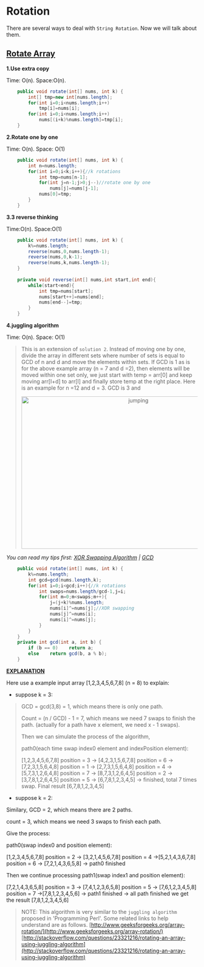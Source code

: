 # Rotation

There are several ways to deal with `String Rotation`. Now we will talk about them.

## [Rotate Array](https://leetcode.com/problems/rotate-array/)

**1.Use extra copy**

Time: O(n). Space:O(n).

```java 
	public void rotate(int[] nums, int k) {
        int[] tmp=new int[nums.length];
        for(int i=0;i<nums.length;i++)
            tmp[i]=nums[i];
        for(int i=0;i<nums.length;i++)
            nums[(i+k)%nums.length]=tmp[i];
    }
```

**2.Rotate one by one**

Time: O(n). Space: O(1)

```java
	public void rotate(int[] nums, int k) {
        int n=nums.length;
        for(int i=0;i<k;i++){//k rotations
            int tmp=nums[n-1];
            for(int j=n-1;j>0;j--)//rotate one by one
                nums[j]=nums[j-1];
            nums[0]=tmp;
        }
    }
```

**3.3 reverse thinking**

Time:O(n). Space:O(1)

```java
    public void rotate(int[] nums, int k) {
        k%=nums.length;
        reverse(nums,0,nums.length-1);
        reverse(nums,0,k-1);
        reverse(nums,k,nums.length-1);
    }
    
    private void reverse(int[] nums,int start,int end){
        while(start<end){
            int tmp=nums[start];
            nums[start++]=nums[end];
            nums[end--]=tmp;
        }
    }
```

**4.juggling algorithm**

Time: O(n). Space: O(1)

> This is an extension of `solution 2`. Instead of moving one by one, divide the array in different sets
where number of sets is equal to GCD of n and d and move the elements within sets.
If GCD is 1 as is for the above example array (n = 7 and d =2), then elements will be moved within one set only, we just start with temp = arr[0] and keep moving arr[I+d] to arr[I] and finally store temp at the right place.
> Here is an example for n =12 and d = 3. GCD is 3 and
> <div  align="center"><img src="https://github.com/TongZhangUSC/LeetCode-Summary/blob/master/pic_explanation/jumping%20algorithm.png" width = "600" height = "400" alt="jumping" align=center /></div>

*You can read my tips first:
[XOR Swapping Algorithm](https://github.com/TongZhangUSC/LeetCode-Summary/blob/master/XOR%20Swapping%20Method.md) |
[GCD](https://github.com/TongZhangUSC/LeetCode-Summary/blob/master/GCD.md)*

```java 
	public void rotate(int[] nums, int k) {
        k%=nums.length;
        int gcd=gcd(nums.length,k);
        for(int i=0;i<gcd;i++){//k rotations
            int swaps=nums.length/gcd-1,j=i;
            for(int m=0;m<swaps;m++){
                j=(j+k)%nums.length;
                nums[i]^=nums[j];//XOR swapping
                nums[j]^=nums[i];
                nums[i]^=nums[j];
            }
        }
    }   
    private int gcd(int a, int b) {
        if (b == 0)    return a;
        else    return gcd(b, a % b);
    }
```

**[EXPLANATION](https://discuss.leetcode.com/topic/11349/my-three-way-to-solve-this-problem-the-first-way-is-interesting-java/20)**

Here use a example input array \[1,2,3,4,5,6,7,8\] (n = 8) to explain:

- suppose k = 3:

> GCD = gcd(3,8) = 1, which means there is only one path.
>
> Count = (n / GCD) - 1 = 7, which means we need 7 swaps to finish the path. (actually for a path have x element, we need x - 1 swaps).
>
>Then we can simulate the process of the algorithm,
>
>path0(each time swap index0 element and indexPosition element):
>
>[1,2,3,4,5,6,7,8] position = 3 -> [4,2,3,1,5,6,7,8]  position = 6 -> [7,2,3,1,5,6,4,8] position = 1 -> [2,7,3,1,5,6,4,8] position = 4 -> [5,7,3,1,2,6,4,8] position = 7 -> [8,7,3,1,2,6,4,5] position = 2 -> [3,7,8,1,2,6,4,5] position = 5 -> [6,7,8,1,2,3,4,5] -> finished, total 7 times swap. Final result [6,7,8,1,2,3,4,5]

- suppose k = 2:

Similary, GCD = 2, which means there are 2 paths.

count = 3, which means we need 3 swaps to finish each path.

Give the process:

path0(swap index0 and position element):

[1,2,3,4,5,6,7,8] position = 2 -> [3,2,1,4,5,6,7,8] position = 4 ->[5,2,1,4,3,6,7,8] position = 6 -> [7,2,1,4,3,6,5,8] -> path0 finished

Then we continue processing path1(swap index1 and position element):

[7,2,1,4,3,6,5,8] position = 3 -> [7,4,1,2,3,6,5,8] position = 5 -> [7,6,1,2,3,4,5,8] position = 7 ->[7,8,1,2,3,4,5,6] -> path1 finished -> all path finished we get the result [7,8,1,2,3,4,5,6]

> NOTE: This algorithm is very similar to the `juggling algorithm` proposed in 'Programming Perl'. Some related links to help understand are as follows.
[http://www.geeksforgeeks.org/array-rotation/](http://www.geeksforgeeks.org/array-rotation/)<br/>
[http://stackoverflow.com/questions/23321216/rotating-an-array-using-juggling-algorithm](http://stackoverflow.com/questions/23321216/rotating-an-array-using-juggling-algorithm)
